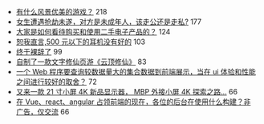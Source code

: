 - [有什么风景优美的游戏？](https://www.v2ex.com/t/630003) 218
- [女生遭遇抢劫未遂，对方是未成年人，该走公还是走私?](https://www.v2ex.com/t/630101) 177
- [大家是如何看待购买和使用二手电子产品的？](https://www.v2ex.com/t/630014) 124
- [恕我直言,500 元以下的耳机没有好的](https://www.v2ex.com/t/630199) 103
- [终于裸辞了](https://www.v2ex.com/t/630062) 99
- [自制了一款文字修仙页游《云顶修仙》](https://www.v2ex.com/t/630052) 83
- [一个 Web 程序要查询较数据量大的集合数据到前端展示，当在 ui 体验和性能之间进行较好的取舍？](https://www.v2ex.com/t/629998) 72
- [又来一款 21 寸小屏 4K 新品显示器， MBP 外接小屏 4K 探索之路...](https://www.v2ex.com/t/630111) 66
- [在 Vue、react、angular 占领前端的现在，各位的后台在使用什么构建？非广告，仅交流](https://www.v2ex.com/t/630162) 66